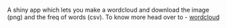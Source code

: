 A shiny app which lets you make a wordcloud and download the image (png) and the freq of words (csv). 
To know more head over to - [wordcloud](https://trigonaminima.github.io/shiny_apps/2014/06/28/wordcloud/)